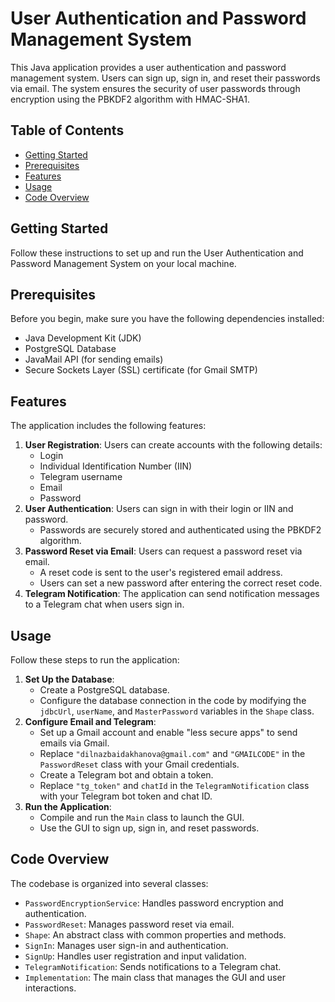 # User Authentication and Password Management System

This Java application provides a user authentication and password management system. Users can sign up, sign in, and reset their passwords via email. The system ensures the security of user passwords through encryption using the PBKDF2 algorithm with HMAC-SHA1.

## Table of Contents

- [Getting Started](#getting-started)
- [Prerequisites](#prerequisites)
- [Features](#features)
- [Usage](#usage)
- [Code Overview](#code-overview)

## Getting Started

Follow these instructions to set up and run the User Authentication and Password Management System on your local machine.

## Prerequisites

Before you begin, make sure you have the following dependencies installed:
- Java Development Kit (JDK)
- PostgreSQL Database
- JavaMail API (for sending emails)
- Secure Sockets Layer (SSL) certificate (for Gmail SMTP)

## Features

The application includes the following features:
1. **User Registration**: Users can create accounts with the following details:
   - Login
   - Individual Identification Number (IIN)
   - Telegram username
   - Email
   - Password
2. **User Authentication**: Users can sign in with their login or IIN and password.
   - Passwords are securely stored and authenticated using the PBKDF2 algorithm.
3. **Password Reset via Email**: Users can request a password reset via email.
   - A reset code is sent to the user's registered email address.
   - Users can set a new password after entering the correct reset code.
4. **Telegram Notification**: The application can send notification messages to a Telegram chat when users sign in.

## Usage

Follow these steps to run the application:
1. **Set Up the Database**:
   - Create a PostgreSQL database.
   - Configure the database connection in the code by modifying the `jdbcUrl`, `userName`, and `MasterPassword` variables in the `Shape` class.
2. **Configure Email and Telegram**:
   - Set up a Gmail account and enable "less secure apps" to send emails via Gmail.
   - Replace `"dilnazbaidakhanova@gmail.com"` and `"GMAILCODE"` in the `PasswordReset` class with your Gmail credentials.
   - Create a Telegram bot and obtain a token.
   - Replace `"tg_token"` and `chatId` in the `TelegramNotification` class with your Telegram bot token and chat ID.
3. **Run the Application**:
   - Compile and run the `Main` class to launch the GUI.
   - Use the GUI to sign up, sign in, and reset passwords.

## Code Overview

The codebase is organized into several classes:
- `PasswordEncryptionService`: Handles password encryption and authentication.
- `PasswordReset`: Manages password reset via email.
- `Shape`: An abstract class with common properties and methods.
- `SignIn`: Manages user sign-in and authentication.
- `SignUp`: Handles user registration and input validation.
- `TelegramNotification`: Sends notifications to a Telegram chat.
- `Implementation`: The main class that manages the GUI and user interactions.
